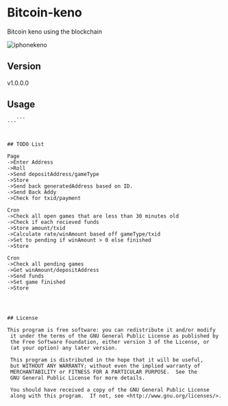 # Bitcoin-keno
Bitcoin keno using the blockchain

![iphonekeno](https://cloud.githubusercontent.com/assets/8336385/21592965/289ac59c-d0c7-11e6-9ec3-8459e37b9678.jpg)

## Version 

v1.0.0.0

## Usage 
```$ git clone https://github.com/Jfaler/Palletizer.git
...```



## TODO List

Page
->Enter Address
->Roll
->Send depositAddress/gameType
->Store
->Send back generatedAddress based on ID.
->Send Back Addy
->Check for txid/payment

Cron
->Check all open games that are less than 30 minutes old
->Check if each recieved funds
->Store amount/txid
->Calculate rate/winAmount based off gameType/txid
->Set to pending if winAmount > 0 else finished
->Store

Cron
->Check all pending games
->Get winAmount/depositAddress
->Send funds
->Set game finished
->Store




## License 

This program is free software: you can redistribute it and/or modify
 it under the terms of the GNU General Public License as published by
 the Free Software Foundation, either version 3 of the License, or
 (at your option) any later version.

 This program is distributed in the hope that it will be useful,
 but WITHOUT ANY WARRANTY; without even the implied warranty of
 MERCHANTABILITY or FITNESS FOR A PARTICULAR PURPOSE.  See the
 GNU General Public License for more details.

 You should have received a copy of the GNU General Public License
 along with this program.  If not, see <http://www.gnu.org/licenses/>.
